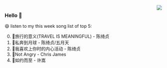 <img align="right"  src="https://github-readme-stats.vercel.app/api/top-langs/?username=kvnZero" />

### Hello 👋

😄 listen to my this week song list of top 5:

0. 🌈旅行的意义(TRAVEL IS MEANINGFUL) - 陈绮贞
1. 🌈私奔到月球 - 陈绮贞/五月天
2. 🌈我喜欢上你时的内心活动 - 陈绮贞
3. 🌈Not Angry - Chris James
4. 🌈如约而至 - 许嵩

